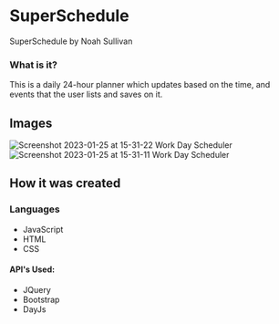 # SuperSchedule
SuperSchedule by Noah Sullivan

### What is it?
This is a daily 24-hour planner which updates based on the time, and events that the user lists and saves on it.

## Images
![Screenshot 2023-01-25 at 15-31-22 Work Day Scheduler](https://user-images.githubusercontent.com/119015927/214716905-e967dad9-b8f0-4bc7-b5e0-ef1532a6ecd9.png)
![Screenshot 2023-01-25 at 15-31-11 Work Day Scheduler](https://user-images.githubusercontent.com/119015927/214716913-b2eea846-a5d8-4e02-95e0-f4a75c943cce.png)


## How it was created

### Languages
- JavaScript
- HTML
- CSS

#### API's Used:
- JQuery
- Bootstrap
- DayJs

